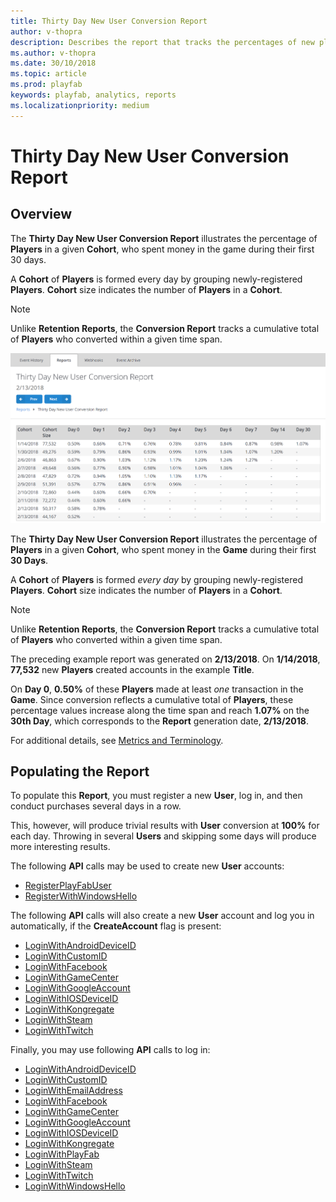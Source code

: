 ```yaml
---
title: Thirty Day New User Conversion Report
author: v-thopra
description: Describes the report that tracks the percentages of new players who spend money within the first 30 days.
ms.author: v-thopra
ms.date: 30/10/2018
ms.topic: article
ms.prod: playfab
keywords: playfab, analytics, reports
ms.localizationpriority: medium
---
```


# Thirty Day New User Conversion Report

## Overview

The **Thirty Day New User Conversion Report** illustrates the percentage of **Players** in a given **Cohort**, who spent money in the game during their first 30 days.

A **Cohort** of **Players** is formed every day by grouping newly-registered **Players**. **Cohort** size indicates the number of **Players** in a **Cohort**.

> [!NOTE]
> Unlike **Retention Reports**, the **Conversion Report** tracks a cumulative total of **Players** who converted within a given time span.

![Thirty Day New User Conversion Report Table](media/tutorials/thirty-day-new-user-conversion-report-table.png)  

The **Thirty Day New User Conversion Report** illustrates the percentage of **Players** in a given **Cohort**, who spent money in the **Game** during their first **30 Days**.

A **Cohort** of **Players** is formed *every day* by grouping newly-registered **Players**. **Cohort** size indicates the number of **Players** in a **Cohort**.

> [!NOTE]
> Unlike **Retention Reports**, the **Conversion Report** tracks a cumulative total of **Players** who converted within a given time span.

The preceding example report was generated on **2/13/2018**. On **1/14/2018**, **77,532** new **Players** created accounts in the example **Title**.

On **Day 0**, **0.50%** of these **Players** made at least *one* transaction in the **Game**. Since conversion reflects a cumulative total of **Players**, these percentage values increase along the time span and reach **1.07%** on the **30th Day**, which corresponds to the **Report** generation date, **2/13/2018**.

For additional details, see [Metrics and Terminology](../metrics/metrics-and-terminology.md).

## Populating the Report

To populate this **Report**, you must register a new **User**, log in, and then conduct purchases several days in a row.

This, however, will produce trivial results with **User** conversion at **100%** for each day. Throwing in several **Users** and skipping some days will produce more interesting results.

The following **API** calls may be used to create new **User** accounts:

- [RegisterPlayFabUser](xref:titleid.playfabapi.com.client.authentication.registerplayfabuser)
- [RegisterWithWindowsHello](xref:titleid.playfabapi.com.client.authentication.registerwithwindowshello)

The following **API** calls will also create a new **User** account and log you in automatically, if the **CreateAccount** flag is present:

- [LoginWithAndroidDeviceID](xref:titleid.playfabapi.com.client.authentication.loginwithandroiddeviceid)
- [LoginWithCustomID](xref:titleid.playfabapi.com.client.authentication.loginwithcustomid)
- [LoginWithFacebook](xref:titleid.playfabapi.com.client.authentication.loginwithfacebook)
- [LoginWithGameCenter](xref:titleid.playfabapi.com.client.authentication.loginwithgamecenter)
- [LoginWithGoogleAccount](xref:titleid.playfabapi.com.client.authentication.loginwithgoogleaccount)
- [LoginWithIOSDeviceID](xref:titleid.playfabapi.com.client.authentication.loginwithiosdeviceid)
- [LoginWithKongregate](xref:titleid.playfabapi.com.client.authentication.loginwithkongregate)
- [LoginWithSteam](xref:titleid.playfabapi.com.client.authentication.loginwithsteam)
- [LoginWithTwitch](xref:titleid.playfabapi.com.client.authentication.loginwithtwitch)

Finally, you may use following **API** calls to log in:

- [LoginWithAndroidDeviceID](xref:titleid.playfabapi.com.client.authentication.loginwithandroiddeviceid)
- [LoginWithCustomID](xref:titleid.playfabapi.com.client.authentication.loginwithcustomid)
- [LoginWithEmailAddress](xref:titleid.playfabapi.com.client.authentication.loginwithemailaddress)
- [LoginWithFacebook](xref:titleid.playfabapi.com.client.authentication.loginwithfacebook)
- [LoginWithGameCenter](xref:titleid.playfabapi.com.client.authentication.loginwithgamecenter)
- [LoginWithGoogleAccount](xref:titleid.playfabapi.com.client.authentication.loginwithgoogleaccount)
- [LoginWithIOSDeviceID](xref:titleid.playfabapi.com.client.authentication.loginwithiosdeviceid)
- [LoginWithKongregate](xref:titleid.playfabapi.com.client.authentication.loginwithkongregate)
- [LoginWithPlayFab](xref:titleid.playfabapi.com.client.authentication.loginwithplayfab)
- [LoginWithSteam](xref:titleid.playfabapi.com.client.authentication.loginwithsteam)
- [LoginWithTwitch](xref:titleid.playfabapi.com.client.authentication.loginwithtwitch)
- [LoginWithWindowsHello](xref:titleid.playfabapi.com.client.authentication.loginwithwindowshello)
